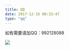 ```yaml
---
title: QQ
date: 2017-12-16 00:33:47
type: "qq"
---
```

如有需要请加QQ：992128088

![](/uploads/qrcode_for_qq.jpg)